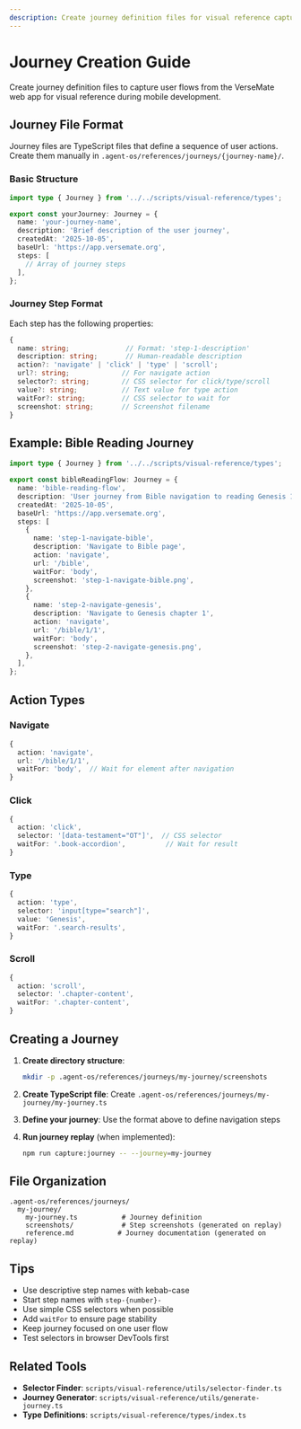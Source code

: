 ```yaml
---
description: Create journey definition files for visual reference capture
---
```


# Journey Creation Guide

Create journey definition files to capture user flows from the VerseMate web app for visual reference during mobile development.

## Journey File Format

Journey files are TypeScript files that define a sequence of user actions. Create them manually in `.agent-os/references/journeys/{journey-name}/`.

### Basic Structure

```typescript
import type { Journey } from '../../scripts/visual-reference/types';

export const yourJourney: Journey = {
  name: 'your-journey-name',
  description: 'Brief description of the user journey',
  createdAt: '2025-10-05',
  baseUrl: 'https://app.versemate.org',
  steps: [
    // Array of journey steps
  ],
};
```

### Journey Step Format

Each step has the following properties:

```typescript
{
  name: string;              // Format: 'step-1-description'
  description: string;       // Human-readable description
  action?: 'navigate' | 'click' | 'type' | 'scroll';
  url?: string;             // For navigate action
  selector?: string;        // CSS selector for click/type/scroll
  value?: string;           // Text value for type action
  waitFor?: string;         // CSS selector to wait for
  screenshot: string;       // Screenshot filename
}
```

## Example: Bible Reading Journey

```typescript
import type { Journey } from '../../scripts/visual-reference/types';

export const bibleReadingFlow: Journey = {
  name: 'bible-reading-flow',
  description: 'User journey from Bible navigation to reading Genesis 1',
  createdAt: '2025-10-05',
  baseUrl: 'https://app.versemate.org',
  steps: [
    {
      name: 'step-1-navigate-bible',
      description: 'Navigate to Bible page',
      action: 'navigate',
      url: '/bible',
      waitFor: 'body',
      screenshot: 'step-1-navigate-bible.png',
    },
    {
      name: 'step-2-navigate-genesis',
      description: 'Navigate to Genesis chapter 1',
      action: 'navigate',
      url: '/bible/1/1',
      waitFor: 'body',
      screenshot: 'step-2-navigate-genesis.png',
    },
  ],
};
```

## Action Types

### Navigate
```typescript
{
  action: 'navigate',
  url: '/bible/1/1',
  waitFor: 'body',  // Wait for element after navigation
}
```

### Click
```typescript
{
  action: 'click',
  selector: '[data-testament="OT"]',  // CSS selector
  waitFor: '.book-accordion',          // Wait for result
}
```

### Type
```typescript
{
  action: 'type',
  selector: 'input[type="search"]',
  value: 'Genesis',
  waitFor: '.search-results',
}
```

### Scroll
```typescript
{
  action: 'scroll',
  selector: '.chapter-content',
  waitFor: '.chapter-content',
}
```

## Creating a Journey

1. **Create directory structure**:
   ```bash
   mkdir -p .agent-os/references/journeys/my-journey/screenshots
   ```

2. **Create TypeScript file**:
   Create `.agent-os/references/journeys/my-journey/my-journey.ts`

3. **Define your journey**:
   Use the format above to define navigation steps

4. **Run journey replay** (when implemented):
   ```bash
   npm run capture:journey -- --journey=my-journey
   ```

## File Organization

```
.agent-os/references/journeys/
  my-journey/
    my-journey.ts           # Journey definition
    screenshots/            # Step screenshots (generated on replay)
    reference.md           # Journey documentation (generated on replay)
```

## Tips

- Use descriptive step names with kebab-case
- Start step names with `step-{number}-`
- Use simple CSS selectors when possible
- Add `waitFor` to ensure page stability
- Keep journey focused on one user flow
- Test selectors in browser DevTools first

## Related Tools

- **Selector Finder**: `scripts/visual-reference/utils/selector-finder.ts`
- **Journey Generator**: `scripts/visual-reference/utils/generate-journey.ts`
- **Type Definitions**: `scripts/visual-reference/types/index.ts`
